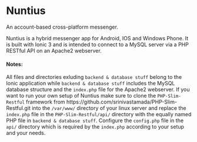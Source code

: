 # Nuntius
An account-based cross-platform messenger.

Nuntius is a hybrid messenger app for Android, IOS and Windows Phone.
It is built with Ionic 3 and is intended to connect to a MySQL server via a PHP RESTful API on an Apache2 webserver.

<h4>Notes:</h4>
All files and directories exluding <code>backend & database stuff</code> belong to the Ionic application while <code>backend & database stuff</code> includes the MySQL database structure and the <code>index.php</code> file for the Apache2 webserver. If you want to run your own setup of Nuntius make sure to clone the <code>PHP-Slim-Restful</code> framework from https://github.com/srinivastamada/PHP-Slim-Restful.git into the <code>/var/www/</code> directory of your linux server and replace the <code>index.php</code> file in the <code>PHP-Slim-Restful/api/</code> directory with the equally named PHP file in <code>backend & database stuff</code>. Configure the <code>config.php</code> file in the <code>api/</code> directory which is required by the <code>index.php</code> according to your setup and your needs.


